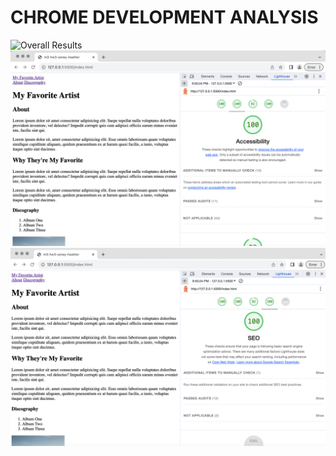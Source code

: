 # CHROME DEVELOPMENT ANALYSIS #
![Overall Results](.Overall.png/)
![Accessibility Results](./Accessibility.png)
![SEO Results](./SEO.png)